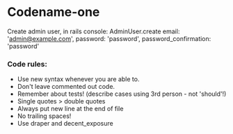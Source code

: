 Codename-one
============

Create admin user, in rails console:
  AdminUser.create email: 'admin@example.com', password: 'password', password_confirmation: 'password'

### Code rules:
- Use new syntax whenever you are able to.
- Don't leave commented out code.
- Remember about tests! (describe cases using 3rd person - not 'should'!)
- Single quotes > double quotes
- Always put new line at the end of file
- No trailing spaces!
- Use draper and decent_exposure
